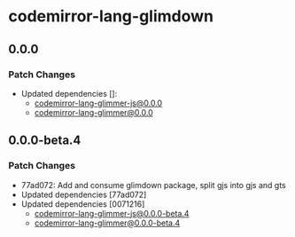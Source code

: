 # codemirror-lang-glimdown

## 0.0.0

### Patch Changes

- Updated dependencies []:
  - codemirror-lang-glimmer-js@0.0.0
  - codemirror-lang-glimmer@0.0.0

## 0.0.0-beta.4

### Patch Changes

- 77ad072: Add and consume glimdown package, split gjs into gjs and gts
- Updated dependencies [77ad072]
- Updated dependencies [0071216]
  - codemirror-lang-glimmer-js@0.0.0-beta.4
  - codemirror-lang-glimmer@0.0.0-beta.4
